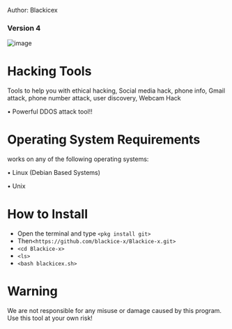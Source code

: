 Author: Blackicex
### Version 4

![image](https://github.com/user-attachments/assets/5cdc7d4e-b571-4f43-ad60-c006d337cdfe)

# Hacking Tools
Tools to help you with ethical hacking, Social media hack, phone info, Gmail attack, phone number attack, user discovery, Webcam Hack

• Powerful DDOS attack tool!!

# Operating System Requirements
works on any of the following operating systems:

• Linux (Debian Based Systems)

• Unix

# How to Install
* Open the terminal and type `<pkg install git>`
* Then`<https://github.com/blackice-x/Blackice-x.git>`
* `<cd Blackice-x>`
* `<ls>`
* `<bash blackicex.sh>`


# Warning

We are not responsible for any misuse or damage caused by this program. Use this tool at your own risk!
